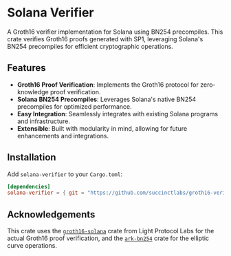 # Solana Verifier

A Groth16 verifier implementation for Solana using BN254 precompiles. This crate verifies Groth16 proofs generated with SP1, leveraging Solana's BN254 precompiles for efficient cryptographic operations.

## Features

- **Groth16 Proof Verification**: Implements the Groth16 protocol for zero-knowledge proof verification.
- **Solana BN254 Precompiles**: Leverages Solana's native BN254 precompiles for optimized performance.
- **Easy Integration**: Seamlessly integrates with existing Solana programs and infrastructure.
- **Extensible**: Built with modularity in mind, allowing for future enhancements and integrations.

## Installation

Add `solana-verifier` to your `Cargo.toml`:

```toml
[dependencies]
solana-verifier = { git = "https://github.com/succinctlabs/groth16-verifier" }
```

## Acknowledgements
This crate uses the [`groth16-solana`](https://github.com/Lightprotocol/groth16-solana/) crate from Light Protocol Labs for the actual Groth16 proof verification, and the [`ark-bn254`](https://github.com/arkworks-rs/algebra) crate for the elliptic curve operations.